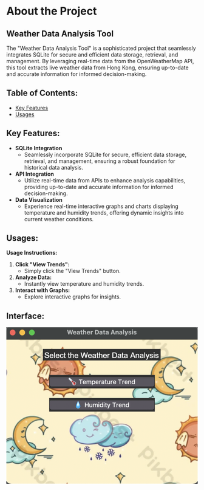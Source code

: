 # About the Project

## **Weather Data Analysis Tool**

The "Weather Data Analysis Tool" is a sophisticated project that seamlessly integrates SQLite for secure and efficient data storage, retrieval, and management. By leveraging real-time data from the OpenWeatherMap API, this tool extracts live weather data from Hong Kong, ensuring up-to-date and accurate information for informed decision-making.

## Table of Contents:

- [Key Features](#features)
- [Usages](#usage)

## Key Features:

- **SQLite Integration**
  - Seamlessly incorporate SQLite for secure, efficient data storage, retrieval, and management, ensuring a robust foundation for historical data analysis.
- **API Integration**
  - Utilize real-time data from APIs to enhance analysis capabilities, providing up-to-date and accurate information for informed decision-making.
- **Data Visualization**
  - Experience real-time interactive graphs and charts displaying temperature and humidity trends, offering dynamic insights into current weather conditions.

## Usages:

**Usage Instructions:**

1. **Click "View Trends":**
   - Simply click the "View Trends" button.
2. **Analyze Data:**
   - Instantly view temperature and humidity trends.
3. **Interact with Graphs:**
   - Explore interactive graphs for insights.

## Interface:

![Weather Image](/pictures/interface.png)
